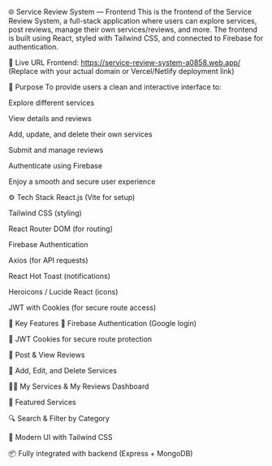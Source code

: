 🌐 Service Review System — Frontend
This is the frontend of the Service Review System, a full-stack application where users can explore services, post reviews, manage their own services/reviews, and more. The frontend is built using React, styled with Tailwind CSS, and connected to Firebase for authentication.

🔗 Live URL
Frontend: https://service-review-system-a0858.web.app/
(Replace with your actual domain or Vercel/Netlify deployment link)

🎯 Purpose
To provide users a clean and interactive interface to:

Explore different services

View details and reviews

Add, update, and delete their own services

Submit and manage reviews

Authenticate using Firebase

Enjoy a smooth and secure user experience

⚙️ Tech Stack
React.js (Vite for setup)

Tailwind CSS (styling)

React Router DOM (for routing)

Firebase Authentication

Axios (for API requests)

React Hot Toast (notifications)

Heroicons / Lucide React (icons)

JWT with Cookies (for secure route access)

🧩 Key Features
🔐 Firebase Authentication (Google login)

🍪 JWT Cookies for secure route protection

💬 Post & View Reviews

🧾 Add, Edit, and Delete Services

🧑‍💼 My Services & My Reviews Dashboard

🌟 Featured Services

🔍 Search & Filter by Category

🎨 Modern UI with Tailwind CSS

📦 Fully integrated with backend (Express + MongoDB)

